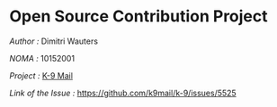 # Open Source Contribution Project

*Author :* Dimitri Wauters

*NOMA :* 10152001

*Project :* [K-9 Mail](https://github.com/k9mail/k-9)

*Link of the Issue :* https://github.com/k9mail/k-9/issues/5525
